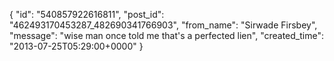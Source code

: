  {
   "id": "540857922616811",
   "post_id": "462493170453287_482690341766903",
   "from_name": "Sirwade Firsbey",
   "message": "wise man once told me that's a perfected lien",
   "created_time": "2013-07-25T05:29:00+0000"
 }
